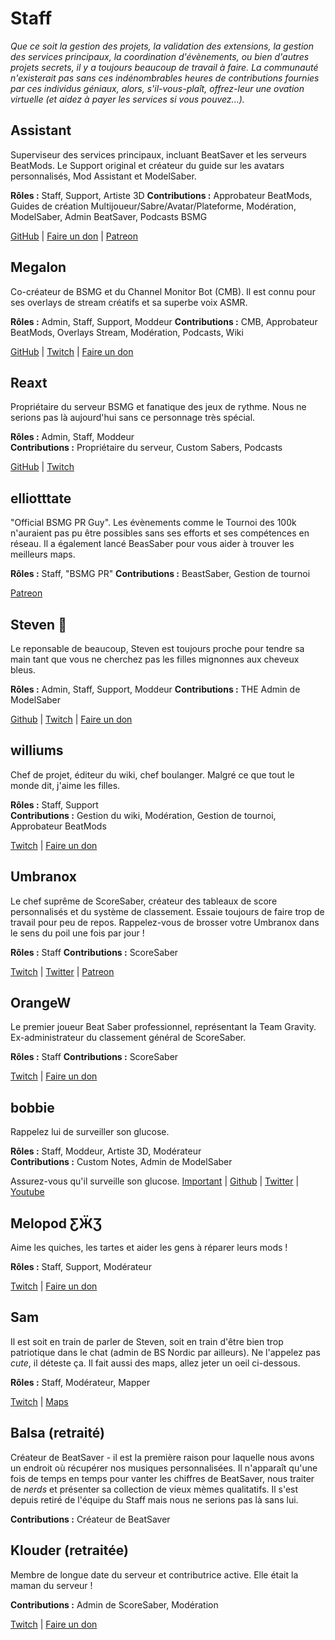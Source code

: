 # Staff
_Que ce soit la gestion des projets, la validation des extensions, la gestion des services principaux, la coordination d'évènements, ou bien d'autres projets secrets, il y a toujours beaucoup de travail à faire. La communauté n'existerait pas sans ces indénombrables heures de contributions fournies par ces individus géniaux, alors, s'il-vous-plaît, offrez-leur une ovation virtuelle (et aidez à payer les services si vous pouvez...)._

## Assistant
Superviseur des services principaux, incluant BeatSaver et les serveurs BeatMods. Le Support original et créateur du guide sur les avatars personnalisés, Mod Assistant et ModelSaber.

**Rôles :** Staff, Support, Artiste 3D
**Contributions :** Approbateur BeatMods, Guides de création Multijoueur/Sabre/Avatar/Plateforme, Modération, ModelSaber, Admin BeatSaver, Podcasts BSMG

[GitHub](https://github.com/Assistant) | [Faire un don](https://bs.assistant.moe/Donate) | [Patreon](https://www.patreon.com/AssistantMoe)

## Megalon
Co-créateur de BSMG et du Channel Monitor Bot (CMB). Il est connu pour ses overlays de stream créatifs et sa superbe voix ASMR.

**Rôles :** Admin, Staff, Support, Moddeur
**Contributions :** CMB, Approbateur BeatMods, Overlays Stream, Modération, Podcasts, Wiki

[GitHub](https://github.com/megalon) | [Twitch](https://twitch.tv/megalonttv) | [Faire un don](https://ko-fi.com/megalon)

## Reaxt
Propriétaire du serveur BSMG et fanatique des jeux de rythme. Nous ne serions pas là aujourd'hui sans ce personnage très spécial.

**Rôles :** Admin, Staff, Moddeur  
**Contributions :** Propriétaire du serveur, Custom Sabers, Podcasts

[GitHub](https://github.com/reaxt) | [Twitch](https://twitch.tv/reaxt)

## elliotttate
"Official BSMG PR Guy". Les évènements comme le Tournoi des 100k n'auraient pas pu être possibles sans ses efforts et ses compétences en réseau. Il a également lancé BeasSaber pour vous aider à trouver les meilleurs maps.

**Rôles :** Staff, "BSMG PR"
**Contributions :** BeastSaber, Gestion de tournoi

[Patreon](https://www.patreon.com/beastsaber)

## Steven 🎀
Le reponsable de beaucoup, Steven est toujours proche pour tendre sa main tant que vous ne cherchez pas les filles mignonnes aux cheveux bleus.

**Rôles :** Admin, Staff, Support, Moddeur
**Contributions :** THE Admin de ModelSaber

[Github](https://github.com/DeadlyKitten) | [Twitch](https://www.twitch.tv/steventhecat)  | [Faire un don](https://streamlabs.com/steventhecat)

## williums
Chef de projet, éditeur du wiki, chef boulanger. Malgré ce que tout le monde dit, j'aime les filles.

**Rôles :** Staff, Support  
**Contributions :** Gestion du wiki, Modération, Gestion de tournoi, Approbateur BeatMods

[Twitch](https://www.twitch.tv/williums/) | [Faire un don](https://ko-fi.com/williums)

## Umbranox
Le chef suprême de ScoreSaber, créateur des tableaux de score personnalisés et du système de classement. Essaie toujours de faire trop de travail pour peu de repos. Rappelez-vous de brosser votre Umbranox dans le sens du poil une fois par jour !

**Rôles :** Staff 
**Contributions :** ScoreSaber

[Twitch](https://www.twitch.tv/umbranoxius) | [Twitter](https://twitter.com/Umbranoxus) | [Patreon](https://www.patreon.com/scoresaber)

## OrangeW
Le premier joueur Beat Saber professionnel, représentant la Team Gravity. Ex-administrateur du classement général de ScoreSaber.

**Rôles :** Staff
**Contributions :** ScoreSaber

[Twitch](https://twitch.tv/orangew2) | [Faire un don](https://streamlabs.com/orangew2)

## bobbie
Rappelez lui de surveiller son glucose.

**Rôles :** Staff, Moddeur, Artiste 3D, Modérateur  
**Contributions :** Custom Notes, Admin de ModelSaber

Assurez-vous qu'il surveille son glucose.
[Important](https://i.imgur.com/REWmoI9.jpg) | [Github](https://github.com/legoandmars/) | [Twitter](https://twitter.com/vrbobbie) | [Youtube](https://www.youtube.com/channel/UCdpHoaYSHm2GwgvapMsXgsQ)

## Melopod ƸӜƷ
Aime les quiches, les tartes et aider les gens à réparer leurs mods !

**Rôles :** Staff, Support, Modérateur

[Twitch](https://www.twitch.tv/mamamelo) | [Faire un don](https://streamlabs.com/mamamelo)

## Sam
Il est soit en train de parler de Steven, soit en train d'être bien trop patriotique dans le chat (admin de BS Nordic par ailleurs). Ne l'appelez pas _cute_, il déteste ça. Il fait aussi des maps, allez jeter un oeil ci-dessous.

**Rôles :** Staff, Modérateur, Mapper

[Twitch](https://twitch.tv/justsamuelok) | [Maps](https://beatsaver.com/uploader/5cff0b7498cc5a672c850326)

## Balsa (retraité)
Créateur de BeatSaver - il est la première raison pour laquelle nous avons un endroit où récupérer nos musiques personnalisées. Il n'apparaît qu'une fois de temps en temps pour vanter les chiffres de BeatSaver, nous traiter de *nerds* et présenter sa collection de vieux mèmes qualitatifs. Il s'est depuis retiré de l'équipe du Staff mais nous ne serions pas là sans lui.

**Contributions :** Créateur de BeatSaver

## Klouder (retraitée)
Membre de longue date du serveur et contributrice active. Elle était la maman du serveur !

**Contributions :** Admin de ScoreSaber, Modération

[Twitch](https://www.twitch.tv/klouderrr) | [Faire un don](https://streamlabs.com/klouderrr)
